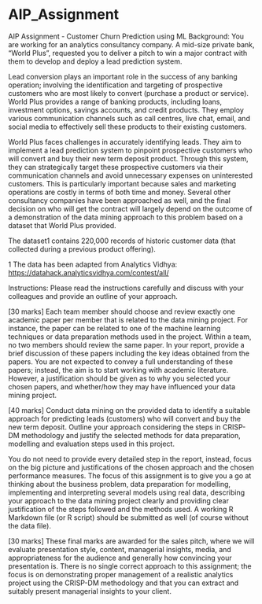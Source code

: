 # AIP_Assignment
AIP Assignment - Customer Churn Prediction using ML
Background:
You are working for an analytics consultancy company. A mid-size private bank, “World Plus”, requested you to deliver a pitch to win a major contract with them to develop and deploy a lead prediction system.

Lead conversion plays an important role in the success of any banking operation; involving the identification and targeting of prospective customers who are most likely to convert (purchase a product or service). World Plus provides a range of banking products, including loans, investment options, savings accounts, and credit products. They employ various communication channels such as call centres, live chat, email, and social media to effectively sell these products to their existing customers.

World Plus faces challenges in accurately identifying leads. They aim to implement a lead prediction system to pinpoint prospective customers who will convert and buy their new term deposit product. Through this system, they can strategically target these prospective customers via their communication channels and avoid unnecessary expenses on uninterested customers. This is particularly important because sales and marketing operations are costly in terms of both time and money. Several other consultancy companies have been approached as well, and the final decision on who will get the contract will largely depend on the outcome of a demonstration of the data mining approach to this problem based on a dataset that World Plus provided.

The dataset1 contains 220,000 records of historic customer data (that collected during a previous product offering).

1 The data has been adapted from Analytics Vidhya: https://datahack.analyticsvidhya.com/contest/all/

Instructions:
Please read the instructions carefully and discuss with your colleagues and provide an outline of your approach.

[30 marks] Each team member should choose and review exactly one academic paper per member that is related to the data mining project. For instance, the paper can be related to one of the machine learning techniques or data preparation methods used in the project. Within a team, no two members should review the same paper. In your report, provide a brief discussion of these papers including the key ideas obtained from the papers. You are not expected to convey a full understanding of these papers; instead, the aim is to start working with academic literature. However, a justification should be given as to why you selected your chosen papers, and whether/how they may have influenced your data mining project.

[40 marks] Conduct data mining on the provided data to identify a suitable approach for predicting leads (customers) who will convert and buy the new term deposit. Outline your approach considering the steps in CRISP-DM methodology and justify the selected methods for data preparation, modelling and evaluation steps used in this project.

You do not need to provide every detailed step in the report, instead, focus on the big picture and justifications of the chosen approach and the chosen performance measures. The focus of this assignment is to give you a go at thinking about the business problem, data preparation for modelling, implementing and interpreting several models using real data, describing your approach to the data mining project clearly and providing clear justification of the steps followed and the methods used. A working R Markdown file (or R script) should be submitted as well (of course without the data file).

[30 marks] These final marks are awarded for the sales pitch, where we will evaluate presentation style, content, managerial insights, media, and appropriateness for the audience and generally how convincing your presentation is. There is no single correct approach to this assignment; the focus is on demonstrating proper management of a realistic analytics project using the CRISP-DM methodology and that you can extract
and suitably present managerial insights to your client.




